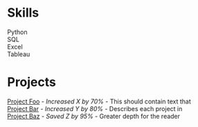 # Skills
Python<br>
SQL<br>
Excel<br>
Tableau<br>

# Projects
[Project Foo]('')    -    _Increased X by 70%_    -    This should contain text that<br>
[Project Bar]('')    -    _Increased Y by 80%_    -    Describes each project in<br>
[Project Baz]('')    -    _Saved Z by 95%_    -    Greater depth for the reader<br>
